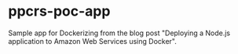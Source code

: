 # ppcrs-poc-app
Sample app for Dockerizing from the blog post "Deploying a Node.js application to Amazon Web Services using Docker".
